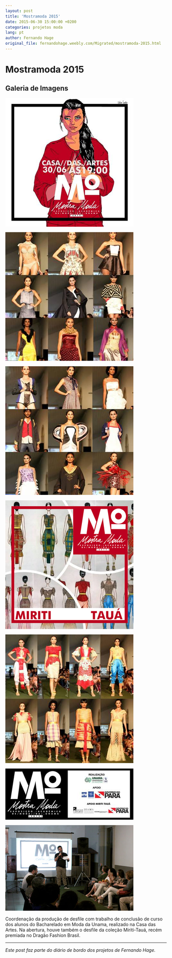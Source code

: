 ```yaml
---
layout: post
title: 'Mostramoda 2015'
date: 2015-06-30 15:00:00 +0200
categories: projetos moda
lang: pt
author: Fernando Hage
original_file: fernandohage.weebly.com/Migrated/mostramoda-2015.html
---
```


# Mostramoda 2015

## Galeria de Imagens

![Mostramoda 2015](/assets/images/mostramoda-2015-01.jpg)

![Mostramoda 2015](/assets/images/mostramoda-2015-02.jpg)

![Mostramoda 2015](/assets/images/mostramoda-2015-03.jpg)

![Mostramoda 2015](/assets/images/mostramoda-2015-04.jpg)

![Mostramoda 2015](/assets/images/mostramoda-2015-05.jpg)

![Mostramoda 2015](/assets/images/mostramoda-2015-06.jpg)

![Mostramoda 2015](/assets/images/mostramoda-2015-07.jpg)

Coordenação da produção de desfile com trabalho de conclusão de curso dos alunos do Bacharelado em Moda da Unama, realizado na Casa das Artes. Na abertura, houve também o desfile da coleção Miriti-Tauá, recém premiada no Dragão Fashion Brasil.

---

*Este post faz parte do diário de bordo dos projetos de Fernando Hage.*
